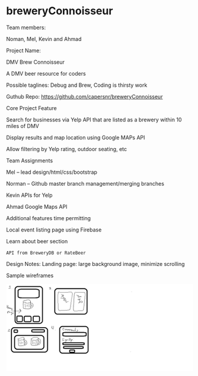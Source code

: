 # breweryConnoisseur
Team members:

Noman, Mel, Kevin and Ahmad 

Project Name: 

DMV Brew Connoisseur 

A DMV beer resource for coders

Possible taglines: Debug and Brew, Coding is thirsty work 

Guthub Repo:
https://github.com/capersnr/breweryConnoisseur


Core Project Feature 

Search for businesses via Yelp API that are listed as a brewery within 10 miles of DMV

Display results and map location using Google MAPs API 

Allow filtering by Yelp rating, outdoor seating, etc 


Team Assignments

Mel – lead design/html/css/bootstrap

Norman – Github master branch management/merging branches 

Kevin APIs for Yelp 

Ahmad Google Maps API 

Additional features time permitting 

Local event listing page using Firebase

Learn about beer section 

	API from BreweryDB or RateBeer 

Design Notes:
Landing page: large background image, minimize scrolling  

Sample wireframes 


![mockup](BreweryMockUp.png)





